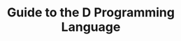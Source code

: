 ---
layout: reference_dlang
title: Guide to the D Programming Language
chapter: Types
section: Derived Types
subsection: Delegate Type
excerpt: D Programming Language
group: DLang
tags: [dlang, dguide, draft]
---